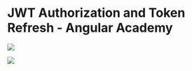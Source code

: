 # JWT Authorization and Token Refresh - Angular Academy

<p align="center">
  
[<img src="https://github.com/bartosz-io/jwt-auth-node/blob/master/image.png">](https://www.youtube.com/watch?v=F1GUjHPpCLA)

[<img src="https://github.com/bartosz-io/jwt-auth-node/blob/master/sub.jpg">](https://www.youtube.com/channel/UCcJutJNPZVG5sbp_xaTmKEw?sub_confirmation=1)

</p>
